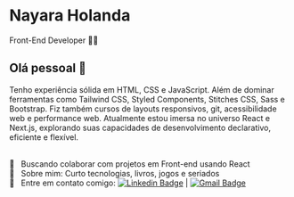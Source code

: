 # Nayara Holanda
Front-End Developer 👩‍💻

## Olá pessoal 👋

Tenho experiência sólida em HTML, CSS e JavaScript. Além de dominar ferramentas como Tailwind CSS, Styled Components, Stitches CSS, Sass e Bootstrap. Fiz também cursos de layouts responsivos, git, acessibilidade web e performance web. Atualmente estou imersa no universo React e Next.js, explorando suas capacidades de desenvolvimento declarativo, eficiente e flexível.

 <br/> :yellow_heart: &nbsp; Buscando colaborar com projetos em Front-end usando React
 <br/> 💬  &nbsp; Sobre mim: Curto tecnologias, livros, jogos e seriados
 <br/> :email: &nbsp; Entre em contato comigo: [![Linkedin Badge](https://img.shields.io/badge/-nayarapiauilino-blue?style=flat-square&logo=Linkedin&logoColor=white&link=https://www.linkedin.com/in/nayarapiauilino/)](https://www.linkedin.com/in/nayarapiauilino/) 
| 
[![Gmail Badge](https://img.shields.io/badge/-naayaraholanda@gmail.com-c14438?style=flat-square&logo=Gmail&logoColor=white&link=mailto:naayaraholanda@gmail.com)](mailto:naayaraholanda@gmail.com)
